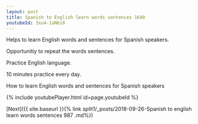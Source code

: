 ```yaml
---
layout: post
title: Spanish to English learn words sentences 1640 
youtubeId: 3xu4-1aNbi0
---
```

 
 
Helps to learn English words and sentences for Spanish speakers.

Opportunitiy to repeat the words sentences. 

Practice English language. 
 
10 minutes practice every day. 
 
How to learn English words and sentences for Spanish speakers 
 
{% include youtubePlayer.html id=page.youtubeId %}
 
 
[Next]({{ site.baseurl }}{% link  split1/_posts/2018-09-26-Spanish to english learn words sentences 987 .md%})
 
